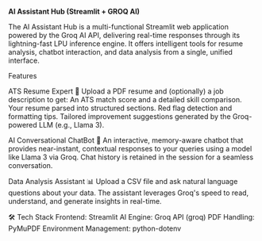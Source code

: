 **AI Assistant Hub (Streamlit + GROQ AI)**

The AI Assistant Hub is a multi-functional Streamlit web application powered by the Groq AI API, delivering real-time responses through its lightning-fast LPU inference engine. It offers intelligent tools for resume analysis, chatbot interaction, and data analysis from a single, unified interface.

Features

ATS Resume Expert 📄
Upload a PDF resume and (optionally) a job description to get:
An ATS match score and a detailed skill comparison.
Your resume parsed into structured sections.
Red flag detection and formatting tips.
Tailored improvement suggestions generated by the Groq-powered LLM (e.g., Llama 3).

AI Conversational ChatBot 💬
An interactive, memory-aware chatbot that provides near-instant, contextual responses to your queries using a model like Llama 3 via Groq. Chat history is retained in the session for a seamless conversation.

Data Analysis Assistant 📊
Upload a CSV file and ask natural language questions about your data. The assistant leverages Groq's speed to read, understand, and generate insights in real-time.

🛠️ Tech Stack
Frontend: Streamlit
AI Engine: Groq API (groq)
PDF Handling: PyMuPDF
Environment Management: python-dotenv
